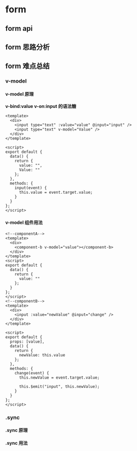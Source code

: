 # form

## form api

## form 思路分析

## form 难点总结

### v-model

#### v-model 原理

**v-bind:value v-on:input 的语法糖**

```vue
<template>
  <div>
    <input type="text" :value="value" @input="input" />
    <input type="text" v-model="Value" />
  </div>
</template>

<script>
export default {
  data() {
    return {
      value: "",
      Value: ""
    };
  },
  methods: {
    input(event) {
      this.value = event.target.value;
    }
  }
};
</script>
```

#### v-model 组件用法

```vue
<!--componentA-->
<template>
  <div>
    <component-b v-model="value"></component-b>
  </div>
</template>
<script>
export default {
  data() {
    return {
      value: ""
    };
  }
};
</script>
<!--componentB-->
<template>
  <div>
    <input :value="newValue" @input="change" />
  </div>
</template>

<script>
export default {
  props: [value],
  data() {
    return {
      newValue: this.value
    };
  },
  methods: {
    change(event) {
      this.newValue = event.target.value;

      this.$emit("input", this.newValue);
    }
  }
};
</script>
```

### .sync

#### .sync 原理

#### .sync 用法

